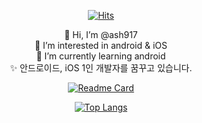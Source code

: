 <div align="center">
 
[![Hits](https://hits.seeyoufarm.com/api/count/incr/badge.svg?url=https%3A%2F%2Fgithub.com%2Fash917&count_bg=%2379C83D&title_bg=%23555555&icon=android.svg&icon_color=%23E7E7E7&title=hits&edge_flat=true)](https://hits.seeyoufarm.com)

👋 Hi, I’m @ash917 <br>
👀 I’m interested in android & iOS <br>
🌱 I’m currently learning android <br>
✨ 안드로이드, iOS 1인 개발자를 꿈꾸고 있습니다. <br>
<!---
ash917/ash917 is a ✨ special ✨ repository because its `README.md` (this file) appears on your GitHub profile.
You can click the Preview link to take a look at your changes.
--->

[![Readme Card](https://github-readme-stats.vercel.app/api/pin/?username=ash917&repo=ash917.github.io)](https://github.com/ash917)
 
 
 
 ﻿[![Top Langs](https://github-readme-stats.vercel.app/api/top-langs/?username=ash917&langs_count=10&layout=compact&theme=vue-dark)](https://github.com/ash917)




</div>



